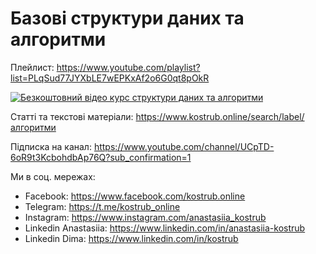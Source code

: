# Базові структури даних та алгоритми

Плейлист: https://www.youtube.com/playlist?list=PLqSud77JYXbLE7wEPKxAf2o6G0qt8pOkR

[![Безкоштовний відео курс структури даних та алгоритми](http://img.youtube.com/vi/Mo8hOFq2-YM/0.jpg)](https://www.youtube.com/playlist?list=PLqSud77JYXbLE7wEPKxAf2o6G0qt8pOkR "Підготовка до технічного інтерв'ю / співбесіди. Базові структури даних та алгоритми")

Статті та текстові матеріали: https://www.kostrub.online/search/label/алгоритми

Підписка на канал: https://www.youtube.com/channel/UCpTD-6oR9t3KcbohdbAp76Q?sub_confirmation=1

Ми в соц. мережах:

- Facebook: https://www.facebook.com/kostrub.online
- Telegram: https://t.me/kostrub_online
- Instagram: https://www.instagram.com/anastasiia_kostrub
- Linkedin Anastasiia: https://www.linkedin.com/in/anastasiia-kostrub
- Linkedin Dima: https://www.linkedin.com/in/kostrub
